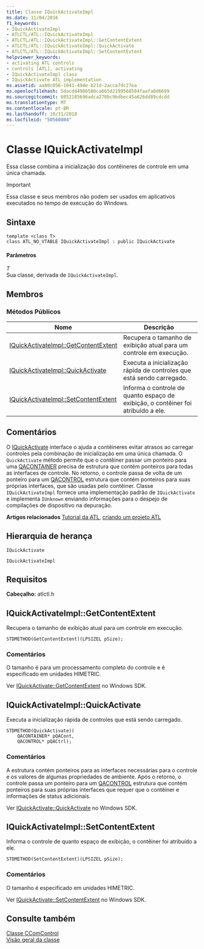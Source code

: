 ```yaml
---
title: Classe IQuickActivateImpl
ms.date: 11/04/2016
f1_keywords:
- IQuickActivateImpl
- ATLCTL/ATL::IQuickActivateImpl
- ATLCTL/ATL::IQuickActivateImpl::GetContentExtent
- ATLCTL/ATL::IQuickActivateImpl::QuickActivate
- ATLCTL/ATL::IQuickActivateImpl::SetContentExtent
helpviewer_keywords:
- activating ATL controls
- controls [ATL], activating
- IQuickActivateImpl class
- IQuickActivate ATL implementation
ms.assetid: aa80c056-1041-494e-b21d-2acca7dc27ea
ms.openlocfilehash: 5dacdd4986580ca665d2199568584faafa8d6699
ms.sourcegitcommit: 6052185696adca270bc9bdbec45a626dd89cdcdd
ms.translationtype: MT
ms.contentlocale: pt-BR
ms.lasthandoff: 10/31/2018
ms.locfileid: "50560804"
---
```

# <a name="iquickactivateimpl-class"></a>Classe IQuickActivateImpl

Essa classe combina a inicialização dos contêineres de controle em uma única chamada.

> [!IMPORTANT]
>  Essa classe e seus membros não podem ser usados em aplicativos executados no tempo de execução do Windows.

## <a name="syntax"></a>Sintaxe

```
template <class T>
class ATL_NO_VTABLE IQuickActivateImpl : public IQuickActivate
```

#### <a name="parameters"></a>Parâmetros

*T*<br/>
Sua classe, derivada de `IQuickActivateImpl`.

## <a name="members"></a>Membros

### <a name="public-methods"></a>Métodos Públicos

|Nome|Descrição|
|----------|-----------------|
|[IQuickActivateImpl::GetContentExtent](#getcontentextent)|Recupera o tamanho de exibição atual para um controle em execução.|
|[IQuickActivateImpl::QuickActivate](#quickactivate)|Executa a inicialização rápida de controles que está sendo carregado.|
|[IQuickActivateImpl::SetContentExtent](#setcontentextent)|Informa o controle de quanto espaço de exibição, o contêiner foi atribuído a ele.|

## <a name="remarks"></a>Comentários

O [IQuickActivate](/windows/desktop/api/ocidl/nn-ocidl-iquickactivate) interface o ajuda a contêineres evitar atrasos ao carregar controles pela combinação de inicialização em uma única chamada. O `QuickActivate` método permite que o contêiner passar um ponteiro para uma [QACONTAINER](/windows/desktop/api/ocidl/ns-ocidl-tagqacontainer) precisa de estrutura que contém ponteiros para todas as interfaces de controle. No retorno, o controle passa de volta de um ponteiro para um [QACONTROL](/windows/desktop/api/ocidl/ns-ocidl-tagqacontrol) estrutura que contém ponteiros para suas próprias interfaces, que são usadas pelo contêiner. Classe `IQuickActivateImpl` fornece uma implementação padrão de `IQuickActivate` e implementa `IUnknown` enviando informações para o despejo de compilações de dispositivo na depuração.

**Artigos relacionados** [Tutorial da ATL](../../atl/active-template-library-atl-tutorial.md), [criando um projeto ATL](../../atl/reference/creating-an-atl-project.md)

## <a name="inheritance-hierarchy"></a>Hierarquia de herança

`IQuickActivate`

`IQuickActivateImpl`

## <a name="requirements"></a>Requisitos

**Cabeçalho:** atlctl.h

##  <a name="getcontentextent"></a>  IQuickActivateImpl::GetContentExtent

Recupera o tamanho de exibição atual para um controle em execução.

```
STDMETHOD(GetContentExtent)(LPSIZEL pSize);
```

### <a name="remarks"></a>Comentários

O tamanho é para um processamento completo do controle e é especificado em unidades HIMETRIC.

Ver [IQuickActivate::GetContentExtent](/windows/desktop/api/ocidl/nf-ocidl-iquickactivate-getcontentextent) no Windows SDK.

##  <a name="quickactivate"></a>  IQuickActivateImpl::QuickActivate

Executa a inicialização rápida de controles que está sendo carregado.

```
STDMETHOD(QuickActivate)(
    QACONTAINER* pQACont,
    QACONTROL* pQACtrl);
```

### <a name="remarks"></a>Comentários

A estrutura contém ponteiros para as interfaces necessárias para o controle e os valores de algumas propriedades de ambiente. Após o retorno, o controle passa um ponteiro para um [QACONTROL](/windows/desktop/api/ocidl/ns-ocidl-tagqacontrol) estrutura que contém ponteiros para suas próprias interfaces que requer que o contêiner e informações de status adicionais.

Ver [IQuickActivate::QuickActivate](/windows/desktop/api/ocidl/nf-ocidl-iquickactivate-quickactivate) no Windows SDK.

##  <a name="setcontentextent"></a>  IQuickActivateImpl::SetContentExtent

Informa o controle de quanto espaço de exibição, o contêiner foi atribuído a ele.

```
STDMETHOD(SetContentExtent)(LPSIZEL pSize);
```

### <a name="remarks"></a>Comentários

O tamanho é especificado em unidades HIMETRIC.

Ver [IQuickActivate::SetContentExtent](/windows/desktop/api/ocidl/nf-ocidl-iquickactivate-setcontentextent) no Windows SDK.

## <a name="see-also"></a>Consulte também

[Classe CComControl](../../atl/reference/ccomcontrol-class.md)<br/>
[Visão geral da classe](../../atl/atl-class-overview.md)
